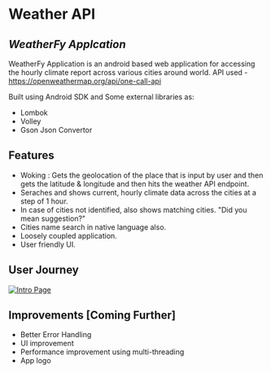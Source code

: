 # Weather API
## _WeatherFy Applcation_

WeatherFy Application is an android based web application for accessing the hourly climate report across various cities around world.
API used - https://openweathermap.org/api/one-call-api

Built using Android SDK and Some external libraries as:

- Lombok
- Volley
- Gson Json Convertor

## Features
- Woking : Gets the geolocation of the place that is input by user and then gets the latitude & longitude and then hits the weather API endpoint.
- Seraches and shows current, hourly climate data across the cities at a step of 1 hour.
- In case of cities not identified, also shows matching cities. "Did you mean suggestion?"
- Cities name search in native language also.
- Loosely coupled application.
- User friendly UI.


## User Journey
[![Intro Page](https://i.ibb.co/5GJYbm7/Untitled-Diagram-drawio-1.png "Intro Page")](https://ibb.co/ydxhHt3")


## Improvements [Coming Further]
- Better Error Handling
- UI improvement
- Performance improvement using multi-threading
- App logo



